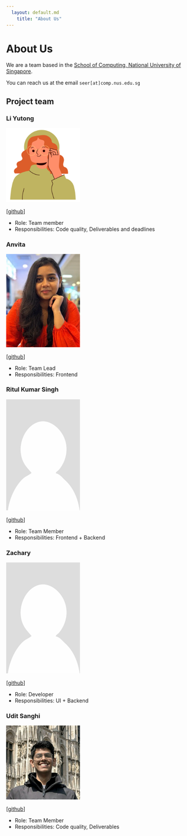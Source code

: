 ```yaml
---
  layout: default.md
    title: "About Us"
---
```


# About Us

We are a team based in the [School of Computing, National University of Singapore](http://www.comp.nus.edu.sg).

You can reach us at the email `seer[at]comp.nus.edu.sg`

## Project team

### Li Yutong

<img src="images/yu7ong.png" width="200px">

[[github](http://github.com/yu7ong)]

* Role: Team member 
* Responsibilities: Code quality, Deliverables and deadlines

### Anvita

<img src="images/anvita2110.png" width="200px">

[[github](https://github.com/johnhttps://github.com/Anvita2110)]

* Role: Team Lead
* Responsibilities: Frontend

### Ritul Kumar Singh

<img src="images/ritulkrsingh.png" width="200px">

[[github](http://github.com/ritulkrsingh)]

* Role: Team Member
* Responsibilities: Frontend + Backend

### Zachary

<img src="images/zacharyxzz.png" width="200px">

[[github](http://github.com/zacharyxzz)]

* Role: Developer
* Responsibilities: UI + Backend

### Udit Sanghi

<img src="images/T1duS.png" width="200px">

[[github](https://github.com/T1duS)]

* Role: Team Member
* Responsibilities: Code quality, Deliverables
